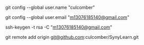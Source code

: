 git config --global user.name "culcomber" 

git config --global user.email "m13076185140@gmail.com" 

ssh-keygen -t rsa -C "m13076185140@gmail.com" 

git remote add origin git@github.com:culcomber/SynyLearn.git

